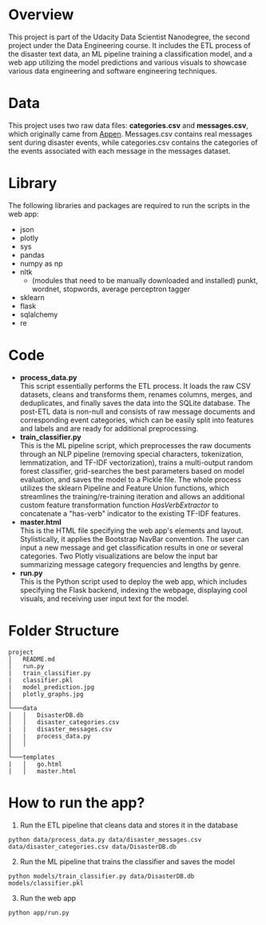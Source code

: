 # Overview

This project is part of the Udacity Data Scientist Nanodegree, the second project under the Data Engineering course. It includes the ETL process of the disaster text data, an ML pipeline training a classification model, and a web app utilizing the model predictions and various visuals to showcase various data engineering and software engineering techniques.

# Data

This project uses two raw data files: **categories.csv** and **messages.csv**, which originally came from [Appen](https://www.appen.com/). Messages.csv contains real messages sent during disaster events, while categories.csv contains the categories of the events associated with each message in the messages dataset.

# Library

The following libraries and packages are required to run the scripts in the web app:
* json
* plotly
* sys
* pandas
* numpy as np
* nltk
  * (modules that need to be manually downloaded and installed) punkt, wordnet, stopwords, average perceptron tagger
* sklearn
* flask
* sqlalchemy
* re

# Code

* **process_data.py** <br>
  This script essentially performs the ETL process. It loads the raw CSV datasets, cleans and transforms them, renames columns, merges, and deduplicates, and finally saves the data into the SQLite database. The post-ETL data is non-null and consists of raw message documents and corresponding event categories, which can be easily split into features and labels and are ready for additional preprocessing.
* **train_classifier.py** <br>
  This is the ML pipeline script, which preprocesses the raw documents through an NLP pipeline (removing special characters, tokenization, lemmatization, and TF-IDF vectorization), trains a multi-output random forest classifier, grid-searches the best parameters based on model evaluation, and saves the model to a Pickle file. The whole process utilizes the sklearn Pipeline and Feature Union functions, which streamlines the training/re-training iteration and allows an additional custom feature transformation function *HasVerbExtractor* to concatenate a "has-verb" indicator to the existing TF-IDF features.
* **master.html** <br>
  This is the HTML file specifying the web app's elements and layout. Stylistically, it applies the Bootstrap NavBar convention. The user can input a new message and get classification results in one or several categories. Two Plotly visualizations are below the input bar summarizing message category frequencies and lengths by genre.
* **run.py** <br>
  This is the Python script used to deploy the web app, which includes specifying the Flask backend, indexing the webpage, displaying cool visuals, and receiving user input text for the model.

# Folder Structure

```
project
│   README.md
│   run.py
|   train_classifier.py
|   classifier.pkl
|   model_prediction.jpg
|   plotly_graphs.jpg    
│
└───data
│   │   DisasterDB.db
│   │   disaster_categories.csv
|   |   disaster_messages.csv
|   |   process_data.py
│   │
│   
└───templates
|   │   go.html
|   │   master.html
```

# How to run the app?

1. Run the ETL pipeline that cleans data and stores it in the database
```
python data/process_data.py data/disaster_messages.csv data/disaster_categories.csv data/DisasterDB.db
```
2. Run the ML pipeline that trains the classifier and saves the model
```
python models/train_classifier.py data/DisasterDB.db models/classifier.pkl
```
3. Run the web app
```
python app/run.py
```


